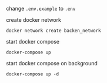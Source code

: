 change ```.env.example``` to ```.env```

create docker network
```
docker network create backen_network
```

start docker compose
```
docker-compose up
```

start docker compose on background
```
docker-compose up -d
```
